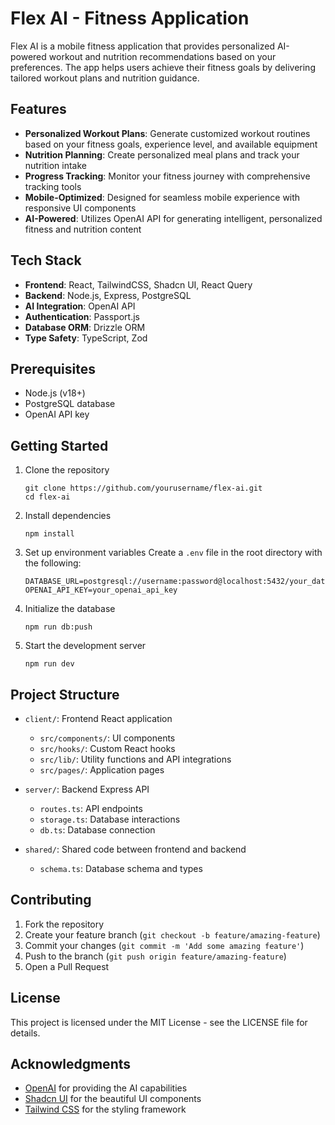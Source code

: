 # Flex AI - Fitness Application

Flex AI is a mobile fitness application that provides personalized AI-powered workout and nutrition recommendations based on your preferences. The app helps users achieve their fitness goals by delivering tailored workout plans and nutrition guidance.

## Features

- **Personalized Workout Plans**: Generate customized workout routines based on your fitness goals, experience level, and available equipment
- **Nutrition Planning**: Create personalized meal plans and track your nutrition intake
- **Progress Tracking**: Monitor your fitness journey with comprehensive tracking tools
- **Mobile-Optimized**: Designed for seamless mobile experience with responsive UI components
- **AI-Powered**: Utilizes OpenAI API for generating intelligent, personalized fitness and nutrition content

## Tech Stack

- **Frontend**: React, TailwindCSS, Shadcn UI, React Query
- **Backend**: Node.js, Express, PostgreSQL
- **AI Integration**: OpenAI API
- **Authentication**: Passport.js
- **Database ORM**: Drizzle ORM
- **Type Safety**: TypeScript, Zod

## Prerequisites

- Node.js (v18+)
- PostgreSQL database
- OpenAI API key

## Getting Started

1. Clone the repository
   ```
   git clone https://github.com/yourusername/flex-ai.git
   cd flex-ai
   ```

2. Install dependencies
   ```
   npm install
   ```

3. Set up environment variables
   Create a `.env` file in the root directory with the following:
   ```
   DATABASE_URL=postgresql://username:password@localhost:5432/your_database
   OPENAI_API_KEY=your_openai_api_key
   ```

4. Initialize the database
   ```
   npm run db:push
   ```

5. Start the development server
   ```
   npm run dev
   ```

## Project Structure

- `client/`: Frontend React application
  - `src/components/`: UI components
  - `src/hooks/`: Custom React hooks
  - `src/lib/`: Utility functions and API integrations
  - `src/pages/`: Application pages

- `server/`: Backend Express API
  - `routes.ts`: API endpoints
  - `storage.ts`: Database interactions
  - `db.ts`: Database connection

- `shared/`: Shared code between frontend and backend
  - `schema.ts`: Database schema and types

## Contributing

1. Fork the repository
2. Create your feature branch (`git checkout -b feature/amazing-feature`)
3. Commit your changes (`git commit -m 'Add some amazing feature'`)
4. Push to the branch (`git push origin feature/amazing-feature`)
5. Open a Pull Request

## License

This project is licensed under the MIT License - see the LICENSE file for details.

## Acknowledgments

- [OpenAI](https://openai.com/) for providing the AI capabilities
- [Shadcn UI](https://ui.shadcn.com/) for the beautiful UI components
- [Tailwind CSS](https://tailwindcss.com/) for the styling framework